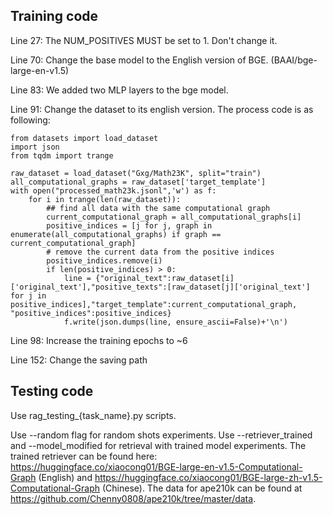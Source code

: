 ## Training code
Line 27: The NUM_POSITIVES MUST be set to 1. Don't change it.

Line 70: Change the base model to the English version of BGE. (BAAI/bge-large-en-v1.5)

Line 83: We added two MLP layers to the bge model. 

Line 91: Change the dataset to its english version. The process code is as following:
```
from datasets import load_dataset
import json
from tqdm import trange

raw_dataset = load_dataset("Gxg/Math23K", split="train")
all_computational_graphs = raw_dataset['target_template']
with open("processed_math23k.jsonl",'w') as f:
    for i in trange(len(raw_dataset)):
        ## find all data with the same computational graph
        current_computational_graph = all_computational_graphs[i]
        positive_indices = [j for j, graph in enumerate(all_computational_graphs) if graph == current_computational_graph]
        # remove the current data from the positive indices
        positive_indices.remove(i)
        if len(positive_indices) > 0:
            line = {"original_text":raw_dataset[i]['original_text'],"positive_texts":[raw_dataset[j]['original_text'] for j in positive_indices],"target_template":current_computational_graph, "positive_indices":positive_indices}
            f.write(json.dumps(line, ensure_ascii=False)+'\n')
```

Line 98: Increase the training epochs to ~6 

Line 152: Change the saving path

## Testing code
Use rag_testing_{task_name}.py scripts.

Use --random flag for random shots experiments. Use --retriever_trained and --model_modified for retrieval with trained model experiments. The trained retriever can be found here: https://huggingface.co/xiaocong01/BGE-large-en-v1.5-Computational-Graph (English) and https://huggingface.co/xiaocong01/BGE-large-zh-v1.5-Computational-Graph (Chinese). The data for ape210k can be found at https://github.com/Chenny0808/ape210k/tree/master/data.

